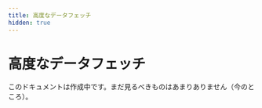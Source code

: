 ```yaml
---
title: 高度なデータフェッチ
hidden: true
---
```


# 高度なデータフェッチ

<docs-warning>
  このドキュメントは作成中です。まだ見るべきものはあまりありません（今のところ）。
</docs-warning>

